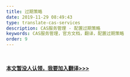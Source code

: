 ```yaml
---
title: 过期策略
date: 2019-11-29 08:49:43
type: translate-cas-services
description: CAS服务管理 - 配置过期策略
keywords: CAS服务管理，官方文档，翻译，配置过期策略
order: 9
---
```


<br />

**[本文暂没人认领，我要加入翻译>>>](/translate/join.html)**

<br />
